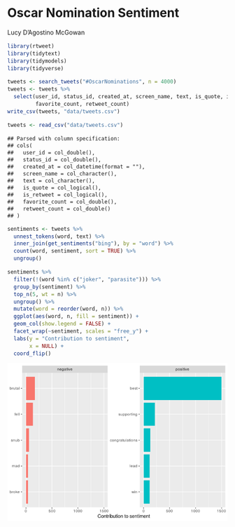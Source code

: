 Oscar Nomination Sentiment
================
Lucy D’Agostino McGowan

``` r
library(rtweet)
library(tidytext)
library(tidymodels)
library(tidyverse)
```

``` r
tweets <- search_tweets("#OscarNominations", n = 4000)
tweets <- tweets %>%
  select(user_id, status_id, created_at, screen_name, text, is_quote, is_retweet,
         favorite_count, retweet_count)
write_csv(tweets, "data/tweets.csv")
```

``` r
tweets <- read_csv("data/tweets.csv")
```

    ## Parsed with column specification:
    ## cols(
    ##   user_id = col_double(),
    ##   status_id = col_double(),
    ##   created_at = col_datetime(format = ""),
    ##   screen_name = col_character(),
    ##   text = col_character(),
    ##   is_quote = col_logical(),
    ##   is_retweet = col_logical(),
    ##   favorite_count = col_double(),
    ##   retweet_count = col_double()
    ## )

``` r
sentiments <- tweets %>%
  unnest_tokens(word, text) %>%
  inner_join(get_sentiments("bing"), by = "word") %>%
  count(word, sentiment, sort = TRUE) %>%
  ungroup()
```

``` r
sentiments %>%
  filter(!(word %in% c("joker", "parasite"))) %>%
  group_by(sentiment) %>%
  top_n(5, wt = n) %>%
  ungroup() %>%
  mutate(word = reorder(word, n)) %>%
  ggplot(aes(word, n, fill = sentiment)) +
  geom_col(show.legend = FALSE) +
  facet_wrap(~sentiment, scales = "free_y") +
  labs(y = "Contribution to sentiment",
       x = NULL) +
  coord_flip()
```

![](README_files/figure-gfm/sentiment-figure-1.png)<!-- -->

